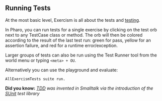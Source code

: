 ## Running Tests

At the most basic level, Exercism is all about the tests and 
[testing](https://github.com/exercism/docs/blob/master/language-tracks/exercises/anatomy/test-suites.md).

In Pharo, you can run tests for a single exercise by clicking on the test orb next to any TestCase class or method.
The orb will then be colored according to the result of the last test run: 
green for pass, yellow for an assertion failure, and red for a runtime error/exception.

Larger groups of tests can also be run using the Test Runner tool from the world menu or typing `<meta> + OU`.
 
Alternatively you can use the playground and evaluate:
```
AllExercismTests suite run.
```

**Did you know:** *[TDD](https://en.wikipedia.org/wiki/Test-driven_development) was invented in Smalltalk via the introduction of the [SUnit](https://en.wikipedia.org/wiki/SUnit) test library*

